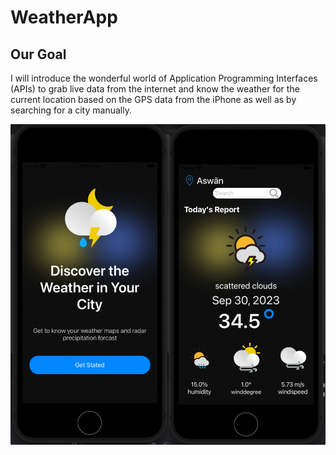 #  WeatherApp

## Our Goal

I will introduce the wonderful world of Application Programming Interfaces (APIs) to grab live data from the internet and know the weather for the current location based on the GPS data from the iPhone as well as by searching for a city manually. 

![End Banner](Documentation/images1.png)

